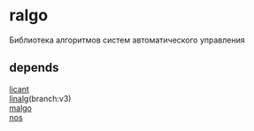 # ralgo
Библиотека алгоритмов систем автоматического управления
 
## depends
[licant](https://github.com/mirmik/licant)  
[linalg](https://github.com/mirmik/linalg)(branch:v3)  
[malgo](https://github.com/mirmik/malgo)  
[nos](https://github.com/mirmik/nos)  
